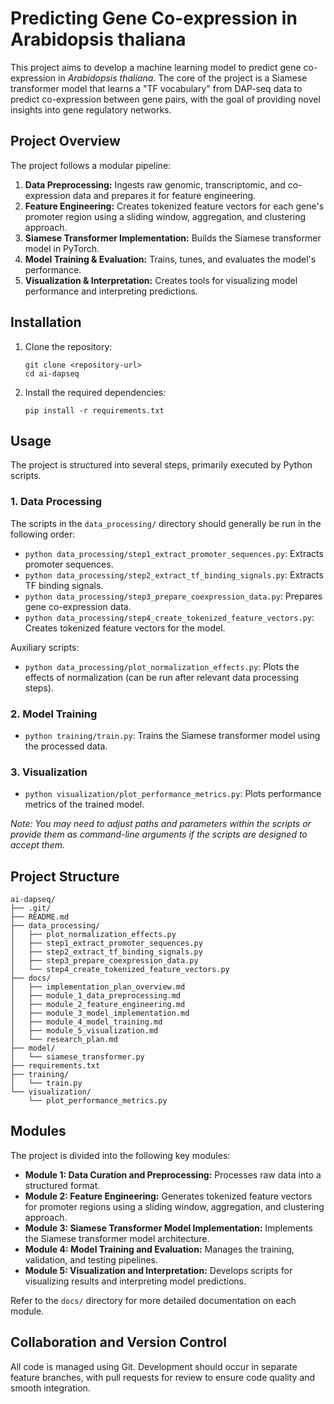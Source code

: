 # Predicting Gene Co-expression in Arabidopsis thaliana

This project aims to develop a machine learning model to predict gene co-expression in *Arabidopsis thaliana*. The core of the project is a Siamese transformer model that learns a "TF vocabulary" from DAP-seq data to predict co-expression between gene pairs, with the goal of providing novel insights into gene regulatory networks.

## Project Overview

The project follows a modular pipeline:
1.  **Data Preprocessing:** Ingests raw genomic, transcriptomic, and co-expression data and prepares it for feature engineering.
2.  **Feature Engineering:** Creates tokenized feature vectors for each gene's promoter region using a sliding window, aggregation, and clustering approach.
3.  **Siamese Transformer Implementation:** Builds the Siamese transformer model in PyTorch.
4.  **Model Training & Evaluation:** Trains, tunes, and evaluates the model's performance.
5.  **Visualization & Interpretation:** Creates tools for visualizing model performance and interpreting predictions.

## Installation

1.  Clone the repository:
    ```shell
    git clone <repository-url>
    cd ai-dapseq
    ```
2.  Install the required dependencies:
    ```shell
    pip install -r requirements.txt
    ```

## Usage

The project is structured into several steps, primarily executed by Python scripts.

### 1. Data Processing

The scripts in the `data_processing/` directory should generally be run in the following order:

*   `python data_processing/step1_extract_promoter_sequences.py`: Extracts promoter sequences.
*   `python data_processing/step2_extract_tf_binding_signals.py`: Extracts TF binding signals.
*   `python data_processing/step3_prepare_coexpression_data.py`: Prepares gene co-expression data.
*   `python data_processing/step4_create_tokenized_feature_vectors.py`: Creates tokenized feature vectors for the model.

Auxiliary scripts:
*   `python data_processing/plot_normalization_effects.py`: Plots the effects of normalization (can be run after relevant data processing steps).

### 2. Model Training

*   `python training/train.py`: Trains the Siamese transformer model using the processed data.

### 3. Visualization

*   `python visualization/plot_performance_metrics.py`: Plots performance metrics of the trained model.

*Note: You may need to adjust paths and parameters within the scripts or provide them as command-line arguments if the scripts are designed to accept them.*

## Project Structure

```
ai-dapseq/
├── .git/
├── README.md
├── data_processing/
│   ├── plot_normalization_effects.py
│   ├── step1_extract_promoter_sequences.py
│   ├── step2_extract_tf_binding_signals.py
│   ├── step3_prepare_coexpression_data.py
│   └── step4_create_tokenized_feature_vectors.py
├── docs/
│   ├── implementation_plan_overview.md
│   ├── module_1_data_preprocessing.md
│   ├── module_2_feature_engineering.md
│   ├── module_3_model_implementation.md
│   ├── module_4_model_training.md
│   ├── module_5_visualization.md
│   └── research_plan.md
├── model/
│   └── siamese_transformer.py
├── requirements.txt
├── training/
│   └── train.py
└── visualization/
    └── plot_performance_metrics.py
```

## Modules

The project is divided into the following key modules:

*   **Module 1: Data Curation and Preprocessing:** Processes raw data into a structured format.
*   **Module 2: Feature Engineering:** Generates tokenized feature vectors for promoter regions using a sliding window, aggregation, and clustering approach.
*   **Module 3: Siamese Transformer Model Implementation:** Implements the Siamese transformer model architecture.
*   **Module 4: Model Training and Evaluation:** Manages the training, validation, and testing pipelines.
*   **Module 5: Visualization and Interpretation:** Develops scripts for visualizing results and interpreting model predictions.

Refer to the `docs/` directory for more detailed documentation on each module.

## Collaboration and Version Control

All code is managed using Git. Development should occur in separate feature branches, with pull requests for review to ensure code quality and smooth integration.
